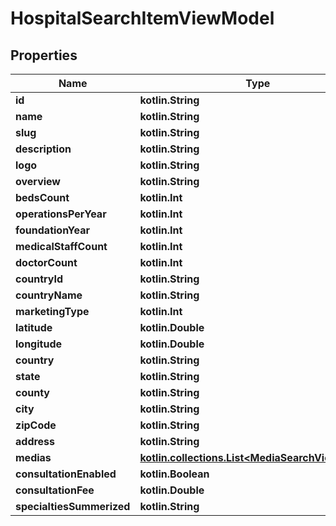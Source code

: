
# HospitalSearchItemViewModel

## Properties
Name | Type | Description | Notes
------------ | ------------- | ------------- | -------------
**id** | **kotlin.String** |  |  [optional]
**name** | **kotlin.String** |  |  [optional]
**slug** | **kotlin.String** |  |  [optional]
**description** | **kotlin.String** |  |  [optional]
**logo** | **kotlin.String** |  |  [optional]
**overview** | **kotlin.String** |  |  [optional]
**bedsCount** | **kotlin.Int** |  |  [optional]
**operationsPerYear** | **kotlin.Int** |  |  [optional]
**foundationYear** | **kotlin.Int** |  |  [optional]
**medicalStaffCount** | **kotlin.Int** |  |  [optional]
**doctorCount** | **kotlin.Int** |  |  [optional]
**countryId** | **kotlin.String** |  |  [optional]
**countryName** | **kotlin.String** |  |  [optional]
**marketingType** | **kotlin.Int** |  |  [optional]
**latitude** | **kotlin.Double** |  |  [optional]
**longitude** | **kotlin.Double** |  |  [optional]
**country** | **kotlin.String** |  |  [optional]
**state** | **kotlin.String** |  |  [optional]
**county** | **kotlin.String** |  |  [optional]
**city** | **kotlin.String** |  |  [optional]
**zipCode** | **kotlin.String** |  |  [optional]
**address** | **kotlin.String** |  |  [optional]
**medias** | [**kotlin.collections.List&lt;MediaSearchViewModel&gt;**](MediaSearchViewModel.md) |  |  [optional]
**consultationEnabled** | **kotlin.Boolean** |  |  [optional]
**consultationFee** | **kotlin.Double** |  |  [optional]
**specialtiesSummerized** | **kotlin.String** |  |  [optional]



